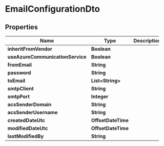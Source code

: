

# EmailConfigurationDto


## Properties

| Name | Type | Description | Notes |
|------------ | ------------- | ------------- | -------------|
|**inheritFromVendor** | **Boolean** |  |  [optional] |
|**useAzureCommunicationService** | **Boolean** |  |  [optional] |
|**fromEmail** | **String** |  |  [optional] |
|**password** | **String** |  |  [optional] |
|**toEmail** | **List&lt;String&gt;** |  |  [optional] |
|**smtpClient** | **String** |  |  [optional] |
|**smtpPort** | **Integer** |  |  [optional] |
|**acsSenderDomain** | **String** |  |  [optional] |
|**acsSenderUsername** | **String** |  |  [optional] |
|**createdDateUtc** | **OffsetDateTime** |  |  [optional] |
|**modifiedDateUtc** | **OffsetDateTime** |  |  [optional] |
|**lastModifiedBy** | **String** |  |  [optional] |



